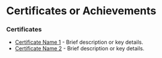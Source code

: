 # Certificates or Achievements

### Certificates

- [Certificate Name 1](link_to_certificate_1) - Brief description or key details.
- [Certificate Name 2](link_to_certificate_2) - Brief description or key details.
